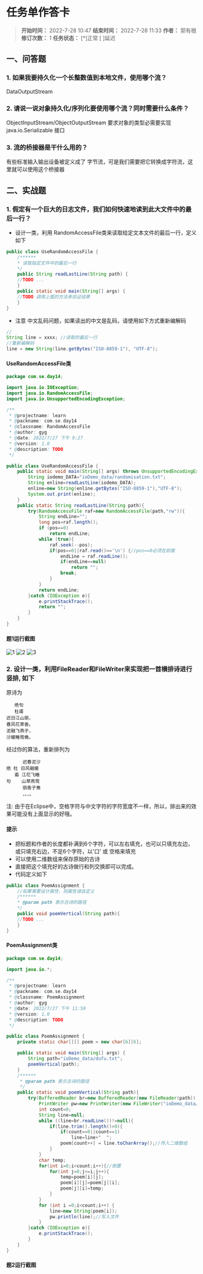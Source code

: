 [//]: # (注释
  Date: 2022-07-26 10:29:53
  LastEditors: gyg
  LastEditTime: 2022-07-28 01:37:13
  FilePath: \note\郭有根-第十四章作业.md
)

# 任务单作答卡

>**开始时间：** 2022-7-28 10:47 **结束时间：** 2022-7-28 11:33
**作者：** 郭有根 **修订次数：** 1 **任务状态：** [*]正常 [ ]延迟

## 一、问答题

### 1. 如果我要持久化一个长整数值到本地文件，使用哪个流？

DataOutputStream

### 2. 请说一说对象持久化/序列化要使用哪个流？同时需要什么条件？

ObjectInputStream/ObjectOutputStream
要求对象的类型必需要实现 java.io.Serializable 接口

### 3. 流的桥接器是干什么用的？

有些标准输入输出设备被定义成了 字节流，可是我们需要把它转换成字符流，这里就可以使用这个桥接器

## 二、实战题

### 1. 假定有一个巨大的日志文件，我们如何快速地读到此大文件中的最后一行？

- 设计一类，利用 RandomAccessFile类来读取给定文本文件的最后一行，定义如下

```java
public class UseRandomAccessFile {
    /******
    * 读取指定文件中的最后一行
    */
    public String readLastLine(String path) {
    //TODO ...
    }
    public static void main(String[] args) {
    //TODO 调用上面的方法来验证结果
    }
}
```

- 注意 中文乱码问题，如果读出的中文是乱码，请使用如下方式重新编解码

```java
//
String line = xxxx; //读取的最后一行
//重新编解码
line = new String(line.getBytes("ISO-8859-1"), "UTF-8");
```

#### UseRandomAccessFile类

```java
package com.se.day14;

import java.io.IOException;
import java.io.RandomAccessFile;
import java.io.UnsupportedEncodingException;

/**
 * @projectname: learn
 * @packname: com.se.day14
 * @classname: RandomAccessFile
 * @author: gyg
 * @date: 2022/7/27 下午 9:27
 * @version: 1.0
 * @description: TODO
 */

public class UseRandomAccessFile {
    public static void main(String[] args) throws UnsupportedEncodingException {
        String iodemo_DATA="ioDemo_data/randomisation.txt";
        String enline=readLastLine(iodemo_DATA);
        enline=new String(enline.getBytes("ISO-8859-1"),"UTF-8");
        System.out.print(enline);
    }
    public static String readLastLine(String path){
        try(RandomAccessFile raf=new RandomAccessFile(path,"rw")){
            String endLine="";
            long pos=raf.length();
            if (pos==0)
                return endLine;
            while (true){
                raf.seek(--pos);
                if(pos==0||raf.read()=='\n') {//pos==0必须在前面
                    endLine = raf.readLine();
                    if(endLine==null)
                        return "";
                    break;
                }
            }
            return endLine;
        }catch (IOException e){
            e.printStackTrace();
            return "";
        }
    }
}
```

#### 题1运行截图

![1](https://s2.loli.net/2022/07/28/CYIKQLSltHhg8Zs.png)
![2](https://s2.loli.net/2022/07/28/DLSaE85teGoghcX.png)
![3](https://s2.loli.net/2022/07/28/hgPE8o3cKYF9y4T.png)

### 2. 设计一类，利用FileReader和FileWriter来实现把一首横排诗进行 竖排, 如下

原诗为

```gushi
   绝句    
   杜甫    
迟日江山丽，
春风花草香。
泥融飞燕子，
沙暖睡鸳鸯。
```

经过你的算法，重新排列为

```gushi
      迟春泥沙
绝 杜 日风融暖
   甫 江花飞睡
句    山草燕鸳
      丽香子鸯
      ，。，。
```

注: 由于在Eclipse中，空格字符与中文字符的字符宽度不一样，所以，排出来的效果可能没有上面显示的好哦。

#### 提示

- 把标题和作者的长度都补满到6个字符，可以左右填充，也可以只填充左边，或只填充右边，不足6个字符，以'口' 或 空格来填充
- 可以使用二维数组来保存原始的古诗
- 直接把这个填充好的古诗做行和列交换即可以完成。
- 代码定义如下

```java
public class PoemAssignment {
    //如果需要设计属性，则属性请自定义
    /******
    * @param path 表示古诗的路径
    */
    public void poemVertical(String path){
    //TODO ...
    }
}
```

#### PoemAssignment类

```java
package com.se.day14;

import java.io.*;

/**
 * @projectname: learn
 * @packname: com.se.day14
 * @classname: PoemAssignment
 * @author: gyg
 * @date: 2022/7/27 下午 11:59
 * @version: 1.0
 * @description: TODO
 */

public class PoemAssignment {
    private static char[][] poem = new char[6][6];

    public static void main(String[] args) {
        String path="ioDemo_data/dufu.txt";
        poemVertical(path);
    }
    /******
     * @param path 表示古诗的路径
     */
    public static void poemVertical(String path){
        try(BufferedReader br=new BufferedReader(new FileReader(path));
            PrintWriter pw=new PrintWriter(new FileWriter("ioDemo_data/dufu_Vertical.txt"),true)){
            int count=0;
            String line=null;
            while ((line=br.readLine())!=null){
                if(line.trim().length()>0){
                    if(count==0||count==1)
                        line=line+"  ";
                    poem[count++] = line.toCharArray();//传入二维数组
                }
            }
            char temp;
            for(int i=0;i<count;i++){//倒置
                for(int j=0;j<=i;j++){
                    temp=poem[i][j];
                    poem[i][j]=poem[j][i];
                    poem[j][i]=temp;
                }
            }
            for (int i =0;i<count;i++) {
                line=new String(poem[i]);
                pw.println(line);//写入文件
            }
        }catch (IOException e){
            e.printStackTrace();
        }
    }
}
```

#### 题2运行截图

